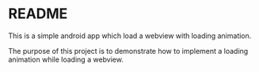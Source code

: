 # README

This is a simple android app which load a webview with loading animation.

The purpose of this project is to demonstrate how to implement a loading animation while loading a webview.
